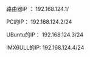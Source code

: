 路由器IP ：          192.168.124.1/

PC的IP： 	   192.168.124.2/24

UBuntu的IP：	192.168.124.3/24

IMX6ULL的IP:	192.168.124.4/24